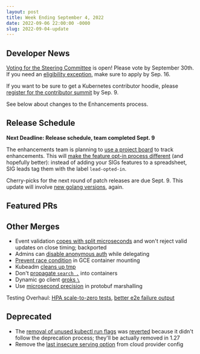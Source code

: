 ```yaml
---
layout: post
title: Week Ending September 4, 2022
date: 2022-09-06 22:00:00 -0000
slug: 2022-09-04-update
---
```


## Developer News

[Voting for the Steering Committee](https://elections.k8s.io/) is open! Please vote
by September 30th.  If you need an [eligibility exception](https://github.com/kubernetes/community/tree/master/elections/steering/2022#eligibility), make sure to apply
by Sep. 16.

If you want to be sure to get a Kubernetes contributor hoodie, please 
[register for the contributor summit](https://www.kubernetes.dev/events/2022/kcsna/registration/)
by Sep. 9.

See below about changes to the Enhancements process.

## Release Schedule

**Next Deadline: Release schedule, team completed Sept. 9**

The enhancements team is planning to [use a project board](http://bit.ly/k8s126-enhancements) to track enhancements. This will [make the feature opt-in process different](https://groups.google.com/a/kubernetes.io/g/dev/c/R1afPL7zpT4) (and hopefully better): instead of adding your SIGs features to a spreadsheet, SIG leads tag them with the label `lead-opted-in`.

Cherry-picks for the next round of patch releases are due Sept. 9.  This update will involve [new golang versions](https://groups.google.com/g/golang-announce/c/rlvRpp6WVVY/m/yF7eGkiSBQAJ?utm_medium=email&utm_source=footer), again.

## Featured PRs


## Other Merges

* Event validation [copes with split microseconds](https://github.com/kubernetes/kubernetes/pull/112183) and won't reject valid updates on close timing; backported
* Admins can [disable anonymous auth](https://github.com/kubernetes/kubernetes/pull/112181) while delegating
* [Prevent race condition](https://github.com/kubernetes/kubernetes/pull/112195) in GCE container mounting
* Kubeadm [cleans up tmp](https://github.com/kubernetes/kubernetes/pull/112172)
* Don't [propagate `search .`](https://github.com/kubernetes/kubernetes/pull/112157) into containers
* Dynamic go client [groks `\`](https://github.com/kubernetes/kubernetes/pull/112134)
* Use [microsecond precision](https://github.com/kubernetes/kubernetes/pull/111936) in protobuf marshalling

Testing Overhaul: [HPA scale-to-zero tests](https://github.com/kubernetes/kubernetes/pull/111865), [better e2e failure output](https://github.com/kubernetes/kubernetes/pull/111311)


## Deprecated

* The [removal of unused kubectl run flags](https://github.com/kubernetes/kubernetes/pull/110668) was [reverted](https://github.com/kubernetes/kubernetes/pull/112243) because it didn't follow the deprecation process; they'll be actually removed in 1.27
* Remove the [last insecure serving option](https://github.com/kubernetes/kubernetes/pull/112166) from cloud provider config
